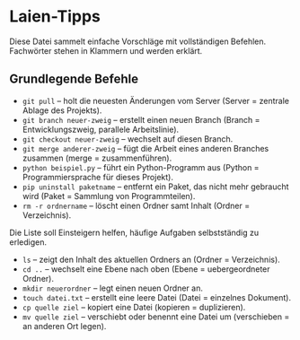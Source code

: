 # Laien-Tipps

Diese Datei sammelt einfache Vorschläge mit vollständigen Befehlen. Fachwörter stehen in Klammern und werden erklärt.

## Grundlegende Befehle

- `git pull` – holt die neuesten Änderungen vom Server (Server = zentrale Ablage des Projekts).
- `git branch neuer-zweig` – erstellt einen neuen Branch (Branch = Entwicklungszweig, parallele Arbeitslinie).
- `git checkout neuer-zweig` – wechselt auf diesen Branch.
- `git merge anderer-zweig` – fügt die Arbeit eines anderen Branches zusammen (merge = zusammenführen).
- `python beispiel.py` – führt ein Python-Programm aus (Python = Programmiersprache für dieses Projekt).
- `pip uninstall paketname` – entfernt ein Paket, das nicht mehr gebraucht wird (Paket = Sammlung von Programmteilen).
- `rm -r ordnername` – löscht einen Ordner samt Inhalt (Ordner = Verzeichnis).

Die Liste soll Einsteigern helfen, häufige Aufgaben selbstständig zu erledigen.
- `ls` – zeigt den Inhalt des aktuellen Ordners an (Ordner = Verzeichnis).
- `cd ..` – wechselt eine Ebene nach oben (Ebene = uebergeordneter Ordner).
- `mkdir neuerordner` – legt einen neuen Ordner an.
- `touch datei.txt` – erstellt eine leere Datei (Datei = einzelnes Dokument).
- `cp quelle ziel` – kopiert eine Datei (kopieren = duplizieren).
- `mv quelle ziel` – verschiebt oder benennt eine Datei um (verschieben = an anderen Ort legen).
